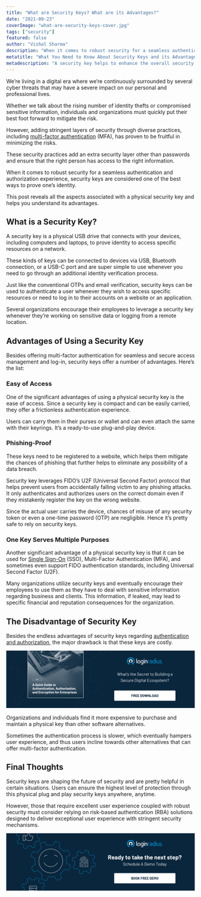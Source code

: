 ```yaml
---
title: "What are Security Keys? What are its Advantages?"
date: "2021-09-23"
coverImage: "what-are-security-keys-cover.jpg"
tags: ["security"]
featured: false 
author: "Vishal Sharma" 
description: "When it comes to robust security for a seamless authentication and authorization experience, security keys are considered one of the best ways to prove one’s identity. These security practices add an extra security layer other than passwords and ensure that the right person has access to the right information."
metatitle: "What You Need to Know About Security Keys and its Advantages"
metadescription: "A security key helps to enhance the overall security mechanism by adding another layer of authentication. This post reveals all the aspects of using security keys."
---
```



We’re living in a digital era where we’re continuously surrounded by several cyber threats that may have a severe impact on our personal and professional lives.  

Whether we talk about the rising number of identity thefts or compromised sensitive information, individuals and organizations must quickly put their best foot forward to mitigate the risk. 

However, adding stringent layers of security through diverse practices, including [multi-factor authentication](https://www.loginradius.com/blog/engineering/why-mfa-important/) (MFA), has proven to be fruitful in minimizing the risks. 

These security practices add an extra security layer other than passwords and ensure that the right person has access to the right information. 

When it comes to robust security for a seamless authentication and authorization experience, security keys are considered one of the best ways to prove one’s identity. 

This post reveals all the aspects associated with a physical security key and helps you understand its advantages. 


## What is a Security Key? 

A security key is a physical USB drive that connects with your devices, including computers and laptops, to prove identity to access specific resources on a network. 

These kinds of keys can be connected to devices via USB, Bluetooth connection, or a USB-C port and are super simple to use whenever you need to go through an additional identity verification process. 

Just like the conventional OTPs and email verification, security keys can be used to authenticate a user whenever they wish to access specific resources or need to log in to their accounts on a website or an application. 

Several organizations encourage their employees to leverage a security key whenever they’re working on sensitive data or logging from a remote location. 


## Advantages of Using a Security Key

Besides offering multi-factor authentication for seamless and secure access management and log-in, security keys offer a number of advantages. Here’s the list: 


### Easy of Access

One of the significant advantages of using a physical security key is the ease of access. Since a security key is compact and can be easily carried, they offer a frictionless authentication experience. 

Users can carry them in their purses or wallet and can even attach the same with their keyrings. It’s a ready-to-use plug-and-play device. 


### Phishing-Proof

These keys need to be registered to a website, which helps them mitigate the chances of phishing that further helps to eliminate any possibility of a data breach. 

Security key leverages FIDO’s U2F (Universal Second Factor) protocol that helps prevent users from accidentally falling victim to any phishing attacks. It only authenticates and authorizes users on the correct domain even if they mistakenly register the key on the wrong website. 

Since the actual user carries the device, chances of misuse of any security token or even a one-time password (OTP) are negligible. Hence it’s pretty safe to rely on security keys. 


### One Key Serves Multiple Purposes

Another significant advantage of a physical security key is that it can be used for [Single Sign-On](https://www.loginradius.com/blog/identity/what-is-single-sign-on/) (SSO), Multi-Factor Authentication (MFA), and sometimes even support FIDO authentication standards, including Universal Second Factor (U2F). 

Many organizations utilize security keys and eventually encourage their employees to use them as they have to deal with sensitive information regarding business and clients. This information, if leaked, may lead to specific financial and reputation consequences for the organization. 


## The Disadvantage of Security Key

Besides the endless advantages of security keys regarding [authentication and authorization](https://www.loginradius.com/blog/identity/authentication-vs-authorization-infographic/), the major drawback is that these keys are costly. 

[![GD-auth-encryp](GD-auth-encryp.png)](https://www.loginradius.com/resource/a-quick-guide-to-authentication-authorization-and-encryption/)

Organizations and individuals find it more expensive to purchase and maintain a physical key than other software alternatives. 

Sometimes the authentication process is slower, which eventually hampers user experience, and thus users incline towards other alternatives that can offer multi-factor authentication.


## Final Thoughts 

Security keys are shaping the future of security and are pretty helpful in certain situations. Users can ensure the highest level of protection through this physical plug and play security keys anywhere, anytime. 

However, those that require excellent user experience coupled with robust security must consider relying on risk-based authentication (RBA) solutions designed to deliver exceptional user experience with stringent security mechanisms. 



[![book-a-demo-loginradius](../../assets/book-a-demo-loginradius.png)](https://www.loginradius.com/book-a-demo/)

